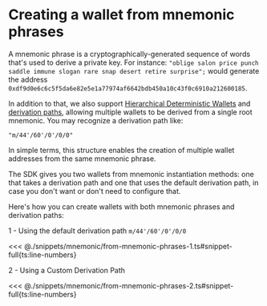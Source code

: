 # Creating a wallet from mnemonic phrases

A mnemonic phrase is a cryptographically-generated sequence of words that's used to derive a private key. For instance: `"oblige salon price punch saddle immune slogan rare snap desert retire surprise";` would generate the address `0xdf9d0e6c6c5f5da6e82e5e1a77974af6642bdb450a10c43f0c6910a212600185`.

In addition to that, we also support [Hierarchical Deterministic Wallets](https://www.ledger.com/academy/crypto/what-are-hierarchical-deterministic-hd-wallets) and [derivation paths](https://learnmeabitcoin.com/technical/derivation-paths), allowing multiple wallets to be derived from a single root mnemonic. You may recognize a derivation path like:

```text
"m/44'/60'/0'/0/0"
```

In simple terms, this structure enables the creation of multiple wallet addresses from the same mnemonic phrase.

The SDK gives you two wallets from mnemonic instantiation methods: one that takes a derivation path and one that uses the default derivation path, in case you don't want or don't need to configure that.

Here's how you can create wallets with both mnemonic phrases and derivation paths:

1 - Using the default derivation path `m/44'/60'/0'/0/0`

<<< @./snippets/mnemonic/from-mnemonic-phrases-1.ts#snippet-full{ts:line-numbers}

2 - Using a Custom Derivation Path

<<< @./snippets/mnemonic/from-mnemonic-phrases-2.ts#snippet-full{ts:line-numbers}
